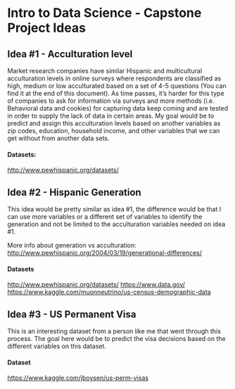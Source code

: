 # Intro to Data Science - Capstone Project Ideas

## Idea #1 - Acculturation level

Market research companies have similar Hispanic and multicultural acculturation levels in online surveys where respondents are classified as high, medium or low acculturated based on a set of 4-5 questions (You can find it at the end of this document). As time passes, it’s harder for this type of companies to ask for information via surveys and more methods (i.e. Behavioral data and cookies) for capturing data keep coming and are tested in order to supply the lack of data in certain areas. 
My goal would be to predict and assign this acculturation levels based on another variables as zip codes, education, household income, and other variables that we can get without from another data sets.

#### Datasets: 

<http://www.pewhispanic.org/datasets/>



## Idea #2 - Hispanic Generation

This idea would be pretty similar as idea #1, the difference would be that I can use more variables or a different set of variables to identify the generation and not be limited to the acculturation variables needed on idea #1. 

More info about generation vs acculturation: <http://www.pewhispanic.org/2004/03/19/generational-differences/>

#### Datasets
<http://www.pewhispanic.org/datasets/>
<https://www.data.gov/>
<https://www.kaggle.com/muonneutrino/us-census-demographic-data>



## Idea #3 - US Permanent Visa 

This is an interesting dataset from a person like me that went through this process. The goal here would be to predict the visa decisions based on the different variables on this dataset.

#### Dataset

<https://www.kaggle.com/jboysen/us-perm-visas>
